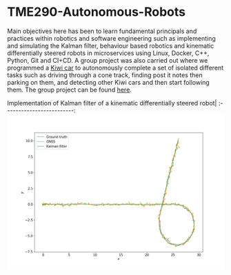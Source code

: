# TME290-Autonomous-Robots
Main objectives here has been to learn fundamental principals and practices within robotics and software engineering such as implementing and simulating the Kalman filter, behaviour based robotics and kinematic differentially steered robots in microservices using Linux, Docker, C++, Python, Git and CI+CD. A group project was also carried out where we programmed a [Kiwi car](https://github.com/chalmers-revere/opendlv-tutorial-kiwi) to autonomously complete a set of isolated different tasks such as driving through a cone track, finding post it notes then parking on them, and detecting other Kiwi cars and then start following them. The group project can be found [here](https://git.chalmers.se/courses/tme290/2023/group4).

Implementation of Kalman filter of a kinematic differentially steered robot|
:-------------------------:
![](https://github.com/erik-norlin/TME290-Autonomous-Robots/blob/main/assignment3/Assignment3_Erik_Norlin/python_kinematic/plot/plots/path_taken.png?raw=true)
